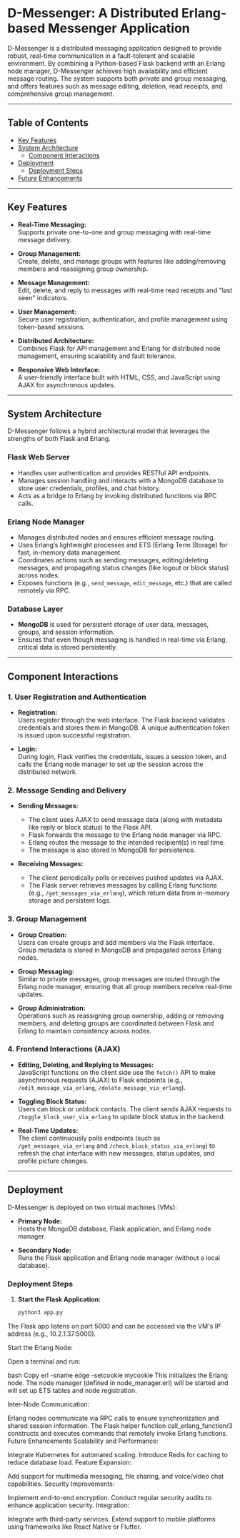 # D-Messenger: A Distributed Erlang-based Messenger Application

D-Messenger is a distributed messaging application designed to provide robust, real-time communication in a fault-tolerant and scalable environment. By combining a Python-based Flask backend with an Erlang node manager, D-Messenger achieves high availability and efficient message routing. The system supports both private and group messaging, and offers features such as message editing, deletion, read receipts, and comprehensive group management.

---

## Table of Contents

- [Key Features](#key-features)
- [System Architecture](#system-architecture)
  - [Component Interactions](#component-interactions)
- [Deployment](#deployment)
  - [Deployment Steps](#deployment-steps)
- [Future Enhancements](#future-enhancements)

---

## Key Features

- **Real-Time Messaging:**  
  Supports private one-to-one and group messaging with real-time message delivery.

- **Group Management:**  
  Create, delete, and manage groups with features like adding/removing members and reassigning group ownership.

- **Message Management:**  
  Edit, delete, and reply to messages with real-time read receipts and "last seen" indicators.

- **User Management:**  
  Secure user registration, authentication, and profile management using token-based sessions.

- **Distributed Architecture:**  
  Combines Flask for API management and Erlang for distributed node management, ensuring scalability and fault tolerance.

- **Responsive Web Interface:**  
  A user-friendly interface built with HTML, CSS, and JavaScript using AJAX for asynchronous updates.

---

## System Architecture

D-Messenger follows a hybrid architectural model that leverages the strengths of both Flask and Erlang.

### Flask Web Server

- Handles user authentication and provides RESTful API endpoints.
- Manages session handling and interacts with a MongoDB database to store user credentials, profiles, and chat history.
- Acts as a bridge to Erlang by invoking distributed functions via RPC calls.

### Erlang Node Manager

- Manages distributed nodes and ensures efficient message routing.
- Uses Erlang’s lightweight processes and ETS (Erlang Term Storage) for fast, in-memory data management.
- Coordinates actions such as sending messages, editing/deleting messages, and propagating status changes (like logout or block status) across nodes.
- Exposes functions (e.g., `send_message`, `edit_message`, etc.) that are called remotely via RPC.

### Database Layer

- **MongoDB** is used for persistent storage of user data, messages, groups, and session information.
- Ensures that even though messaging is handled in real-time via Erlang, critical data is stored persistently.

---

## Component Interactions

### 1. User Registration and Authentication

- **Registration:**  
  Users register through the web interface. The Flask backend validates credentials and stores them in MongoDB. A unique authentication token is issued upon successful registration.

- **Login:**  
  During login, Flask verifies the credentials, issues a session token, and calls the Erlang node manager to set up the session across the distributed network.

### 2. Message Sending and Delivery

- **Sending Messages:**  
  - The client uses AJAX to send message data (along with metadata like reply or block status) to the Flask API.
  - Flask forwards the message to the Erlang node manager via RPC.
  - Erlang routes the message to the intended recipient(s) in real time.
  - The message is also stored in MongoDB for persistence.

- **Receiving Messages:**  
  - The client periodically polls or receives pushed updates via AJAX.
  - The Flask server retrieves messages by calling Erlang functions (e.g., `/get_messages_via_erlang`), which return data from in-memory storage and persistent logs.

### 3. Group Management

- **Group Creation:**  
  Users can create groups and add members via the Flask interface. Group metadata is stored in MongoDB and propagated across Erlang nodes.
  
- **Group Messaging:**  
  Similar to private messages, group messages are routed through the Erlang node manager, ensuring that all group members receive real-time updates.

- **Group Administration:**  
  Operations such as reassigning group ownership, adding or removing members, and deleting groups are coordinated between Flask and Erlang to maintain consistency across nodes.

### 4. Frontend Interactions (AJAX)

- **Editing, Deleting, and Replying to Messages:**  
  JavaScript functions on the client side use the `fetch()` API to make asynchronous requests (AJAX) to Flask endpoints (e.g., `/edit_message_via_erlang`, `/delete_message_via_erlang`).
  
- **Toggling Block Status:**  
  Users can block or unblock contacts. The client sends AJAX requests to `/toggle_block_user_via_erlang` to update block status in the backend.

- **Real-Time Updates:**  
  The client continuously polls endpoints (such as `/get_messages_via_erlang` and `/check_block_status_via_erlang`) to refresh the chat interface with new messages, status updates, and profile picture changes.

---

## Deployment

D-Messenger is deployed on two virtual machines (VMs):

- **Primary Node:**  
  Hosts the MongoDB database, Flask application, and Erlang node manager.

- **Secondary Node:**  
  Runs the Flask application and Erlang node manager (without a local database).

### Deployment Steps

1. **Start the Flask Application:**

   ```bash
   python3 app.py
The Flask app listens on port 5000 and can be accessed via the VM's IP address (e.g., 10.2.1.37:5000).

Start the Erlang Node:

Open a terminal and run:

bash
Copy
erl -sname edge -setcookie mycookie
This initializes the Erlang node. The node manager (defined in node_manager.erl) will be started and will set up ETS tables and node registration.

Inter-Node Communication:

Erlang nodes communicate via RPC calls to ensure synchronization and shared session information.
The Flask helper function call_erlang_function/3 constructs and executes commands that remotely invoke Erlang functions.
Future Enhancements
Scalability and Performance:

Integrate Kubernetes for automated scaling.
Introduce Redis for caching to reduce database load.
Feature Expansion:

Add support for multimedia messaging, file sharing, and voice/video chat capabilities.
Security Improvements:

Implement end-to-end encryption.
Conduct regular security audits to enhance application security.
Integration:

Integrate with third-party services.
Extend support to mobile platforms using frameworks like React Native or Flutter.
